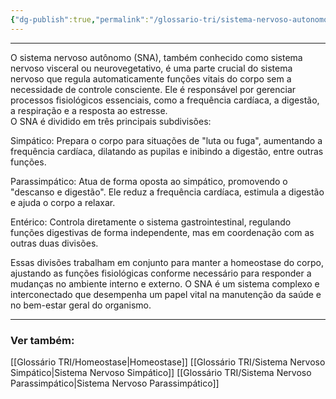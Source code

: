 ```yaml
---
{"dg-publish":true,"permalink":"/glossario-tri/sistema-nervoso-autonomo/"}
---
```



---

O sistema nervoso autônomo (SNA), também conhecido como sistema nervoso visceral ou neurovegetativo, é uma parte crucial do sistema nervoso que regula automaticamente funções vitais do corpo sem a necessidade de controle consciente. Ele é responsável por gerenciar processos fisiológicos essenciais, como a frequência cardíaca, a digestão, a respiração e a resposta ao estresse.  
O SNA é dividido em três principais subdivisões:  
  
Simpático: Prepara o corpo para situações de "luta ou fuga", aumentando a frequência cardíaca, dilatando as pupilas e inibindo a digestão, entre outras funções.  
  
Parassimpático: Atua de forma oposta ao simpático, promovendo o "descanso e digestão". Ele reduz a frequência cardíaca, estimula a digestão e ajuda o corpo a relaxar.  
  
Entérico: Controla diretamente o sistema gastrointestinal, regulando funções digestivas de forma independente, mas em coordenação com as outras duas divisões.  
  
Essas divisões trabalham em conjunto para manter a homeostase do corpo, ajustando as funções fisiológicas conforme necessário para responder a mudanças no ambiente interno e externo. O SNA é um sistema complexo e interconectado que desempenha um papel vital na manutenção da saúde e no bem-estar geral do organismo.


----

### Ver também:

[[Glossário TRI/Homeostase\|Homeostase]]
[[Glossário TRI/Sistema Nervoso Simpático\|Sistema Nervoso Simpático]]
[[Glossário TRI/Sistema Nervoso Parassimpático\|Sistema Nervoso Parassimpático]]



